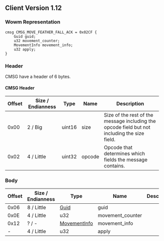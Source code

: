 ## Client Version 1.12

### Wowm Representation
```rust,ignore
cmsg CMSG_MOVE_FEATHER_FALL_ACK = 0x02CF {
    Guid guid;
    u32 movement_counter;
    MovementInfo movement_info;
    u32 apply;
}
```
### Header

CMSG have a header of 6 bytes.

#### CMSG Header

| Offset | Size / Endianness | Type   | Name   | Description |
| ------ | ----------------- | ------ | ------ | ----------- |
| 0x00   | 2 / Big           | uint16 | size   | Size of the rest of the message including the opcode field but not including the size field.|
| 0x02   | 4 / Little        | uint32 | opcode | Opcode that determines which fields the message contains.|

### Body

| Offset | Size / Endianness | Type | Name | Description | Comment |
| ------ | ----------------- | ---- | ---- | ----------- | ------- |
| 0x06 | 8 / Little | [Guid](../spec/packed-guid.md) | guid |  |  |
| 0x0E | 4 / Little | u32 | movement_counter |  |  |
| 0x12 | ? / - | [MovementInfo](movementinfo.md) | movement_info |  |  |
| - | 4 / Little | u32 | apply |  |  |

